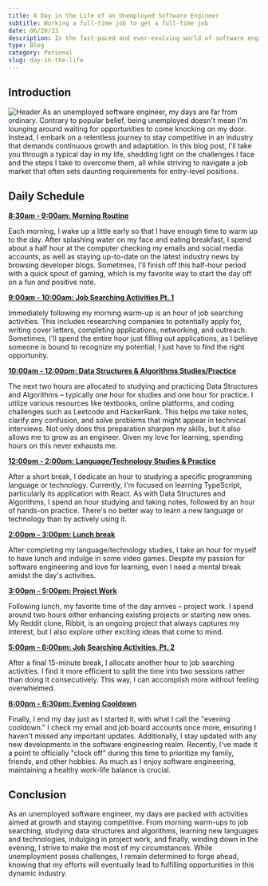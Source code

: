 ```yaml
---
title: A Day in the Life of an Unemployed Software Engineer
subtitle: Working a full-time job to get a full-time job
date: 06/20/23
description: In the fast-paced and ever-evolving world of software engineering, being unemployed doesn't mean a software engineer's journey comes to a halt. Instead, it becomes a relentless pursuit of growth and competitiveness. Join us as we dive into the daily life of me, an unemployed software engineer, exploring the challenges I face and the proactive steps I take to navigate a demanding job market.
type: Blog
category: Personal
slug: day-in-the-life
---
```


## Introduction

<img src="https://i.imgur.com/HFDjmiz.jpg" alt="Header" />
As an unemployed software engineer, my days are far from ordinary. Contrary to popular belief, being unemployed doesn't mean I'm lounging around waiting for opportunities to come knocking on my door. Instead, I embark on a relentless journey to stay competitive in an industry that demands continuous growth and adaptation. In this blog post, I'll take you through a typical day in my life, shedding light on the challenges I face and the steps I take to overcome them, all while striving to navigate a job market that often sets daunting requirements for entry-level positions.

## Daily Schedule

<p><strong><u>8:30am - 9:00am: Morning Routine</u></strong></p>
Each morning, I wake up a little early so that I have enough time to warm up to the day. After splashing water on my face and eating breakfast, I spend about a half hour at the computer checking my emails and social media accounts, as well as staying up-to-date on the latest industry news by browsing developer blogs. Sometimes, I'll finish off this half-hour period with a quick spout of gaming, which is my favorite way to start the day off on a fun and positive note.

<p><strong><u>9:00am - 10:00am: Job Searching Activities Pt. 1</u></strong></p>
Immediately following my morning warm-up is an hour of job searching activities. This includes researching companies to potentially apply for, writing cover letters, completing applications, networking, and outreach. Sometimes, I'll spend the entire hour just filling out applications, as I believe someone is bound to recognize my potential; I just have to find the right opportunity.

<p><strong><u>10:00am - 12:00pm: Data Structures & Algorithms Studies/Practice</u></strong></p>
The next two hours are allocated to studying and practicing Data Structures and Algorithms – typically one hour for studies and one hour for practice. I utilize various resources like textbooks, online platforms, and coding challenges such as Leetcode and HackerRank. This helps me take notes, clarify any confusion, and solve problems that might appear in technical interviews. Not only does this preparation sharpen my skills, but it also allows me to grow as an engineer. Given my love for learning, spending hours on this never exhausts me.

<p><strong><u>12:00pm - 2:00pm: Language/Technology Studies & Practice</u></strong></p>
After a short break, I dedicate an hour to studying a specific programming language or technology. Currently, I'm focused on learning TypeScript, particularly its application with React. As with Data Structures and Algorithms, I spend an hour studying and taking notes, followed by an hour of hands-on practice. There's no better way to learn a new language or technology than by actively using it.

<p><strong><u>2:00pm - 3:00pm: Lunch break</u></strong></p>
After completing my language/technology studies, I take an hour for myself to have lunch and indulge in some video games. Despite my passion for software engineering and love for learning, even I need a mental break amidst the day's activities.

<p><strong><u>3:00pm - 5:00pm: Project Work</u></strong></p>
Following lunch, my favorite time of the day arrives – project work. I spend around two hours either enhancing existing projects or starting new ones. My Reddit clone, Ribbit, is an ongoing project that always captures my interest, but I also explore other exciting ideas that come to mind.

<p><strong><u>5:00pm - 6:00pm: Job Searching Activities, Pt. 2</u></strong></p>
After a final 15-minute break, I allocate another hour to job searching activities. I find it more efficient to split the time into two sessions rather than doing it consecutively. This way, I can accomplish more without feeling overwhelmed.

<p><strong><u>6:00pm - 6:30pm: Evening Cooldown</u></strong></p>
Finally, I end my day just as I started it, with what I call the "evening cooldown." I check my email and job board accounts once more, ensuring I haven't missed any important updates. Additionally, I stay updated with any new developments in the software engineering realm. Recently, I've made it a point to officially "clock off" during this time to prioritize my family, friends, and other hobbies. As much as I enjoy software engineering, maintaining a healthy work-life balance is crucial.

## Conclusion

As an unemployed software engineer, my days are packed with activities aimed at growth and staying competitive. From morning warm-ups to job searching, studying data structures and algorithms, learning new languages and technologies, indulging in project work, and finally, winding down in the evening, I strive to make the most of my circumstances. While unemployment poses challenges, I remain determined to forge ahead, knowing that my efforts will eventually lead to fulfilling opportunities in this dynamic industry.
